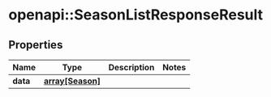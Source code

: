 # openapi::SeasonListResponseResult

## Properties
Name | Type | Description | Notes
------------ | ------------- | ------------- | -------------
**data** | [**array[Season]**](Season.md) |  | 


